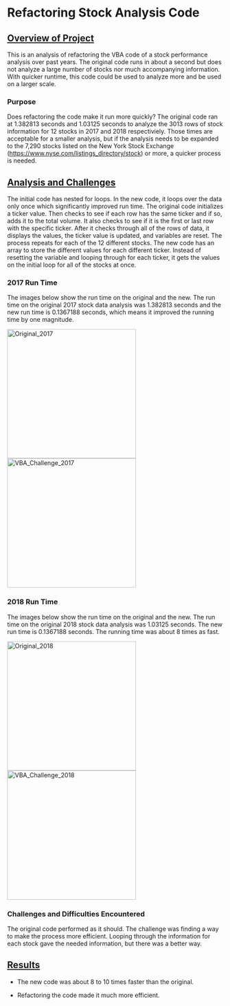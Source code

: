 # <b> Refactoring Stock Analysis Code </b>

## <u>Overview of Project</u>
This is an analysis of refactoring the VBA code of a stock performance analysis over past years. The original code runs in about a second but does not analyze a large number of stocks nor much accompanying information. With quicker runtime, this code could be used to analyze more and be used on a larger scale.   

### Purpose
Does refactoring the code make it run more quickly? The original code ran at 1.382813 seconds and 1.03125 seconds to analyze the 3013 rows of stock information for 12 stocks in 2017 and 2018 respectiviely. Those times are acceptable for a smaller analysis, but if the analysis needs to be expanded to the 7,290 stocks listed on the New York Stock Exchange (https://www.nyse.com/listings_directory/stock) or more, a quicker process is needed.   

## <u>Analysis and Challenges</u>
The initial code has nested for loops. In the new code, it loops over the data only once which significantly improved run time. The original code initializes a ticker value. Then checks to see if each row has the same ticker and if so, adds it to the total volume. It also checks to see if it is the first or last row with the specific ticker. After it checks through all of the rows of data, it displays the values, the ticker value is updated, and variables are reset. The process repeats for each of the 12 different stocks. The new code has an array to store the different values for each different ticker. Instead of resetting the variable and looping through for each ticker, it gets the values on the initial loop for all of the stocks at once.

### 2017 Run Time
The images below show the run time on the original and the new. The run time on the original 2017 stock data analysis was 1.382813 seconds and the new run time is 0.1367188 seconds, which means it improved the running time by one magnitude. 

<img width="300" alt="Original_2017" src="https://user-images.githubusercontent.com/116980760/201486778-78b8ad84-dcc2-496e-86d3-af24bb441949.PNG">

<img width="300" alt="VBA_Challenge_2017" src="https://user-images.githubusercontent.com/116980760/201486787-bb29fb09-030f-4b7e-8a8a-be00025da0f5.PNG">


### 2018 Run Time
The images below show the run time on the original and the new. The run time on the original 2018 stock data analysis was 1.03125 seconds. The new run time is 0.1367188 seconds. The running time was about 8 times as fast. 

<img width="300" alt="Original_2018" src="https://user-images.githubusercontent.com/116980760/201486856-f8c5ee01-0dad-4813-944d-d2658eb47b83.PNG">

<img width="300" alt="VBA_Challenge_2018" src="https://user-images.githubusercontent.com/116980760/201486816-44f706f8-5a2d-4766-9c14-2bec66dda269.PNG">

### Challenges and Difficulties Encountered 
The original code performed as it should. The challenge was finding a way to make the process more efficient. Looping through the information for each stock gave the needed information, but there was a better way.

## <u>Results</u>

- The new code was about 8 to 10 times faster than the original.

- Refactoring the code made it much more efficient. 


